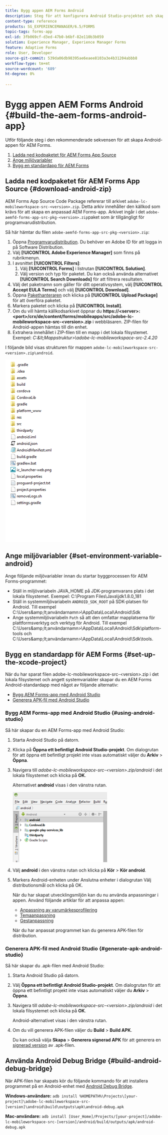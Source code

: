 ```yaml
---
title: Bygg appen AEM Forms Android
description: Steg för att konfigurera Android Studio-projektet och skapa APK-filen för AEM Forms-appen för Android
content-type: reference
products: SG_EXPERIENCEMANAGER/6.5/FORMS
topic-tags: forms-app
exl-id: 3fb069cf-d3ed-47b0-b6bf-82e110b3b059
solution: Experience Manager, Experience Manager Forms
feature: Adaptive Forms
role: User, Developer
source-git-commit: 539da06db98395ae6eaee8103a3e4b31204abbb8
workflow-type: tm+mt
source-wordcount: '689'
ht-degree: 0%

---
```


# Bygg appen AEM Forms Android {#build-the-aem-forms-android-app}

Utför följande steg i den rekommenderade sekvensen för att skapa Android-appen för AEM Forms.

1. [Ladda ned kodpaketet för AEM Forms App Source](#download-android-zip)
1. [Ange miljövariabler](#set-environment-variable-android)
1. [Bygg en standardapp för AEM Forms](#set-up-the-xcode-project)

## Ladda ned kodpaketet för AEM Forms App Source {#download-android-zip}

AEM Forms App Source Code Package refererar till arkivet `adobe-lc-mobileworkspace-src-<version>.zip`. Detta arkiv innehåller den källkod som krävs för att skapa en anpassad AEM Forms-app. Arkivet ingår i det `adobe-aemfd-forms-app-src-pkg-<version>.zip`paket som är tillgängligt för programvarudistribution.

Så här hämtar du filen `adobe-aemfd-forms-app-src-pkg-<version>.zip`:

1. Öppna [Programvarudistribution](https://experience.adobe.com/downloads). Du behöver en Adobe ID för att logga in på Software Distribution.
1. Välj **[!UICONTROL Adobe Experience Manager]** som finns på rubrikmenyn.
1. I avsnittet **[!UICONTROL Filters]**:
   1. Välj **[!UICONTROL Forms]** i listrutan **[!UICONTROL Solution]**.
   2. Välj version och typ för paketet. Du kan också använda alternativet **[!UICONTROL Search Downloads]** för att filtrera resultaten.
1. Välj det paketnamn som gäller för ditt operativsystem, välj **[!UICONTROL Accept EULA Terms]** och välj **[!UICONTROL Download]**.
1. Öppna [Pakethanteraren](https://experienceleague.adobe.com/docs/experience-manager-65/administering/contentmanagement/package-manager.html?lang=sv-SE) och klicka på **[!UICONTROL Upload Package]** för att överföra paketet.
1. Markera paketet och klicka på **[!UICONTROL Install]**.
1. Om du vill hämta källkodsarkivet öppnar du **https://&lt;server>:&lt;port>/crx/de/content/forms/mobileapps/src/adobe-lc-mobileworkspace-src-&lt;version>.zip** i webbläsaren. ZIP-filen för Android-appen hämtas till din enhet.
1. Extrahera innehållet i ZIP-filen till en mapp i det lokala filsystemet. Exempel: *C:\&lt;Mappstruktur>\adobe-lc-mobileworkspace-src-2.4.20*

I följande bild visas strukturen för mappen `adobe-lc-mobileworkspace-src-<version>.zip\android`.

![zip_android_folder_structure](assets/zip_android_folder_structure.png)

## Ange miljövariabler {#set-environment-variable-android}

Ange följande miljövariabler innan du startar byggprocessen för AEM Forms-programmet:

* Ställ in miljövariabeln JAVA_HOME på JDK-programvarans plats i det lokala filsystemet. Exempel: C:\Program Files\Java\jdk1.8.0_181
* Ställ in systemmiljövariabeln `ANDROID_SDK_ROOT` på SDK-platsen för Android. Till exempel C:\Users\&amp;lt;användarnamn>\AppData\Local\Android\Sdk
* Ange systemmiljövariabeln `Path` så att den omfattar mapplatserna för plattformsverktyg och verktyg för Android. Till exempel C:\Users\&amp;lt;användarnamn>\AppData\Local\Android\Sdk\platform-tools och C:\Users\&amp;lt;användarnamn>\AppData\Local\Android\Sdk\tools.

## Bygg en standardapp för AEM Forms {#set-up-the-xcode-project}

När du har sparat filen adobe-lc-mobileworkspace-src-&lt;version>.zip i det lokala filsystemet och angett systemvariabler skapar du en AEM Forms Android-standardapp med något av följande alternativ:

* [Bygg AEM Forms-app med Android Studio](#using-android-studio)
* [Generera APK-fil med Android Studio](#generate-apk-android-studio)

### Bygg AEM Forms-app med Android Studio {#using-android-studio}

Så här skapar du en AEM Forms-app med Android Studio:

1. Starta Android Studio på datorn.
1. Klicka på **Öppna ett befintligt Android Studio-projekt**. Om dialogrutan för att öppna ett befintligt projekt inte visas automatiskt väljer du **Arkiv** > **Öppna**.
1. Navigera till *adobe-lc-mobileworkspace-src-&lt;version>.zip/android* i det lokala filsystemet och klicka på **OK**.

   Alternativet **android** visas i den vänstra rutan.

   ![android_folder_studio](assets/android_folder_studio.png)

1. Välj **android** i den vänstra rutan och klicka på **Kör** > **Kör android**.
1. Markera Android-enheten under Anslutna enheter i dialogrutan Välj distributionsmål och klicka på OK.

   När du har skapat utvecklingsmiljön kan du nu använda anpassningar i appen. Använd följande artiklar för att anpassa appen:

   * [Anpassning av varumärkesprofilering](/help/forms/using/branding-customization.md)
   * [Temaanpassning](/help/forms/using/theme-customization.md)
   * [Gestanpassning](/help/forms/using/gesture-customization.md)

   När du har anpassat programmet kan du generera APK-filen för distribution.

### Generera APK-fil med Android Studio {#generate-apk-android-studio}

Så här skapar du .apk-filen med Android Studio:

1. Starta Android Studio på datorn.
1. Välj **Öppna ett befintligt Android Studio-projekt**. Om dialogrutan för att öppna ett befintligt projekt inte visas automatiskt väljer du **Arkiv** > **Öppna**.
1. Navigera till *adobe-lc-mobileworkspace-src-&lt;version>.zip/android* i det lokala filsystemet och klicka på **OK**.

   Android-alternativet visas i den vänstra rutan.

1. Om du vill generera APK-filen väljer du **Build** > **Build APK**.

   Du kan också välja **Skapa** > **Generera signerad APK** för att generera en [signerad version](https://developer.android.com/studio/publish/app-signing) av .apk-filen.

## Använda Android Debug Bridge {#build-android-debug-bridge}

När APK-filen har skapats kör du följande kommando för att installera programmet på en Android-enhet med [Android Debug Bridge](https://developer.android.com/tools/adb).

**Windows-användare:** `adb install %HOMEPATH%\Projects\[your-project]\adobe-lc-mobileworkspace-src-[version]\android\build\outputs\apk\android-debug.apk`

**Mac-användare:** `adb install [User_Home]/Projects/[your-project]/adobe-lc-mobileworkspace-src-[version]/android/build/outputs/apk/android-debug.apk`
